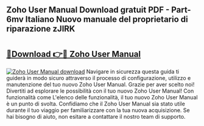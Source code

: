 ## Zoho User Manual Download gratuit PDF - Part-6mv Italiano Nuovo manuale del proprietario di riparazione zJlRK

# <h2><a href="http://dfb587.blite.top/?on=Zoho+User+Manual">🔗Download 👉🔴 Zoho User Manual</a></h2>

[![Zoho User Manual download](https://i.imgur.com/lujVjoI.png)](http://dfb587.blite.top/?on=Zoho+User+Manual)
Navigare in sicurezza questa guida ti guiderà in modo sicuro attraverso il processo di configurazione, utilizzo e manutenzione del tuo nuovo Zoho User Manual. Grazie per aver scelto noi! Divertiti ad esplorare le possibilità con il tuo nuovo Zoho User Manual! Con funzionalità come L'elenco delle funzionalità, il tuo nuovo Zoho User Manual è un punto di svolta. Confidiamo che il Zoho User Manual sia stato utile durante il tuo viaggio per familiarizzare con la tua nuova acquisizione. Se hai bisogno di aiuto, non esitare a contattare il nostro team di supporto.
